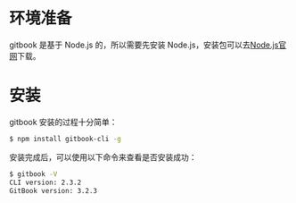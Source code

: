 # 环境准备
gitbook 是基于 Node.js 的，所以需要先安装 Node.js，安装包可以去[Node.js官网](https://nodejs.org/zh-cn/)下载。

# 安装
gitbook 安装的过程十分简单：
``` bash
$ npm install gitbook-cli -g
```

安装完成后，可以使用以下命令来查看是否安装成功：

``` bash
$ gitbook -V
CLI version: 2.3.2
GitBook version: 3.2.3
```